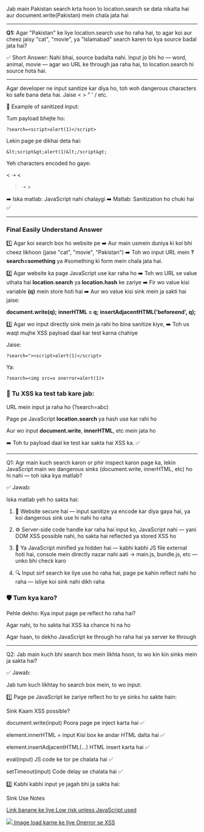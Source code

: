 Jab main Pakistan search krta hoon to location.search se data nikalta hai aur document.write(Pakistan) mein chala jata hai

---

**Q1:** Agar "Pakistan" ke liye location.search use ho raha hai, to agar koi aur cheez jaisy "cat", "movie", ya "Islamabad" search karen to kya source badal jata hai?

✅ Short Answer:
Nahi bhai, source badalta nahi.
Input jo bhi ho — word, animal, movie — agar wo URL ke through jaa raha hai, to location.search hi source hota hai.

---

Agar developer ne input sanitize kar diya ho, toh woh dangerous characters ko safe bana deta hai.
Jaise < > " ' / etc.

🔐 Example of sanitized input:

Tum payload bhejte ho:

```?search=<script>alert(1)</script>```

Lekin page pe dikhai deta hai:

```&lt;script&gt;alert(1)&lt;/script&gt;```

Yeh characters encoded ho gaye:

< ➝ &lt;

> ➝ &gt;

➡️ Iska matlab: JavaScript nahi chalaygi
➡️ Matlab: Sanitization ho chuki hai ✅

--- 

### Final Easily Understand Answer

1️⃣ Agar koi search box ho website pe
➡️ Aur main usmein duniya ki koi bhi cheez likhoon (jaise "cat", "movie", "Pakistan")
➡️ Toh wo input URL mein **?search=something** ya #something ki form mein chala jata hai.

2️⃣ Agar website ka page JavaScript use kar raha ho
➡️ Toh wo URL se value uthata hai **location.search** ya **location.hash** ke zariye
➡️ Fir wo value kisi variable **(q)** mein store hoti hai
➡️ Aur wo value kisi sink mein ja sakti hai jaise:

**document.write(q);**
**innerHTML = q;**
**insertAdjacentHTML('beforeend', q);**

3️⃣ Agar wo input directly sink mein ja rahi ho bina sanitize kiye,
➡️ Toh us waqt mujhe XSS payload daal kar test karna chahiye

Jaise:

```?search="><script>alert(1)</script>```

Ya:

```?search=<img src=x onerror=alert(1)>```

### 🧪 Tu XSS ka test tab kare jab:
URL mein input ja raha ho (?search=abc)

Page pe JavaScript **location.search** ya hash use kar rahi ho

Aur wo input **document.write**, **innerHTML**, etc mein jata ho

➡️ Toh tu payload daal ke test kar sakta hai XSS ka. ✅

---

Q1: Agr main kuch search karon or phir inspect karon page ka, lekin JavaScript main wo dangerous sinks (document.write, innerHTML, etc) ho hi nahi — toh iska kya matlab?

✅ Jawab:

Iska matlab yeh ho sakta hai:

1. 🔐 Website secure hai — input sanitize ya encode kar diya gaya hai, ya koi dangerous sink use hi nahi ho raha

2. ⚙️ Server-side code handle kar raha hai input ko, JavaScript nahi — yani DOM XSS possible nahi, ho sakta hai reflected ya stored XSS ho

3. 🤖 Ya JavaScript minified ya hidden hai — kabhi kabhi JS file external hoti hai, console mein directly nazar nahi aati
→ main.js, bundle.js, etc — unko bhi check karo

4. 🔍 Input sirf search ke liye use ho raha hai, page pe kahin reflect nahi ho raha — isliye koi sink nahi dikh raha

### 🛡️ Tum kya karo?

Pehle dekho: Kya input page pe reflect ho raha hai?

Agar nahi, to ho sakta hai XSS ka chance hi na ho

Agar haan, to dekho JavaScript ke through ho raha hai ya server ke through

---

Q2: Jab main kuch bhi search box mein likhta hoon, to wo kin kin sinks mein ja sakta hai?

✅ Jawab:

Jab tum kuch likhtay ho search box mein, to wo input:

1️⃣ Page pe JavaScript ke zariye reflect ho to ye sinks ho sakte hain:

Sink	Kaam	XSS possible?

document.write(input)	Poora page pe inject karta hai	✅

element.innerHTML = input	Kisi box ke andar HTML dalta hai	✅

element.insertAdjacentHTML(...)	HTML insert karta hai	✅

eval(input)	JS code ke tor pe chalata hai	✅

setTimeout(input)	Code delay se chalata hai	✅


2️⃣ Kabhi kabhi input ye jagah bhi ja sakta hai:

Sink	Use	Notes

<a href="input">	Link banane ke liye	Low risk unless JavaScript used

<img src="input">	Image load karne ke liye	Onerror se XSS

<script src="input">	Script file load karne ke liye	High risk if attacker control

<iframe src="input">	Page embed	Risky if sandbox na ho

---

🧠 Samajhne wala scene:

Tumhara search box ka input, agar JavaScript se uthaya jaa raha ho — to woh kisi bhi dangerous sink mein chala ja sakta hai, aur agar sanitize na ho to XSS possible hai.




